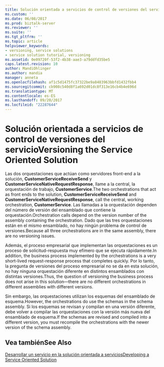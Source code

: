 ```yaml
---
title: Solución orientada a servicios de control de versiones del servicio | Documentos de Microsoft
ms.custom: ''
ms.date: 06/08/2017
ms.prod: biztalk-server
ms.reviewer: ''
ms.suite: ''
ms.tgt_pltfrm: ''
ms.topic: article
helpviewer_keywords:
- versioning, service solutions
- service solution tutorial, versioning
ms.assetid: 0e09720f-53f2-4b38-aae3-a79ddfd35be5
caps.latest.revision: 10
author: MandiOhlinger
ms.author: mandia
manager: anneta
ms.openlocfilehash: af1c5d1475fc37322be9a8483963bbfd1432fbb4
ms.sourcegitcommit: cb908c540d8f1a692d01dc8f313e16cb4b4e696d
ms.translationtype: MT
ms.contentlocale: es-ES
ms.lasthandoff: 09/20/2017
ms.locfileid: "22287644"
---
```

# <a name="versioning-the-service-oriented-solution"></a><span data-ttu-id="c0c8c-102">Solución orientada a servicios de control de versiones del servicio</span><span class="sxs-lookup"><span data-stu-id="c0c8c-102">Versioning the Service Oriented Solution</span></span>
<span data-ttu-id="c0c8c-103">Las dos orquestaciones que actúan como servidores front-end a la solución, **CustomerServiceReceiveSend** y **CustomerServiceNativeRequestResponse**, llame a la central, la orquestación de trabajo,  **CustomerService**.</span><span class="sxs-lookup"><span data-stu-id="c0c8c-103">The two orchestrations that act as front ends to the solution, **CustomerServiceReceiveSend** and **CustomerServiceNativeRequestResponse**, call the central, working orchestration, **CustomerService**.</span></span> <span data-ttu-id="c0c8c-104">Las llamadas a la orquestación dependen del número de versión del ensamblado que contiene la orquestación.</span><span class="sxs-lookup"><span data-stu-id="c0c8c-104">Orchestration calls depend on the version number of the assembly containing the orchestration.</span></span> <span data-ttu-id="c0c8c-105">Dado que las tres orquestaciones están en el mismo ensamblado, no hay ningún problema de control de versiones.</span><span class="sxs-lookup"><span data-stu-id="c0c8c-105">Because all three orchestrations are in the same assembly, there are no versioning issues.</span></span>  
  
 <span data-ttu-id="c0c8c-106">Además, el proceso empresarial que implementan las orquestaciones es un proceso de solicitud-respuesta muy efímero que se ejecuta rápidamente.</span><span class="sxs-lookup"><span data-stu-id="c0c8c-106">In addition, the business process implemented by the orchestrations is a very short-lived request-response process that completes quickly.</span></span> <span data-ttu-id="c0c8c-107">Por lo tanto, la pregunta de versiones del proceso empresarial no se da en esta solución, no hay ninguna orquestación diferente en distintos ensamblados con distintas versiones.</span><span class="sxs-lookup"><span data-stu-id="c0c8c-107">Thus, the question of versioning the business process does not arise in this solution—there are no different orchestrations in different assemblies with different versions.</span></span>  
  
 <span data-ttu-id="c0c8c-108">Sin embargo, las orquestaciones utilizan los esquemas del ensamblado de esquema.</span><span class="sxs-lookup"><span data-stu-id="c0c8c-108">However, the orchestrations do use the schemas in the schema assembly.</span></span> <span data-ttu-id="c0c8c-109">Si los esquemas se revisan y compilan en una versión diferente, debe volver a compilar las orquestaciones con la versión más nueva del ensamblado de esquema.</span><span class="sxs-lookup"><span data-stu-id="c0c8c-109">If the schemas are revised and compiled into a different version, you must recompile the orchestrations with the newer version of the schema assembly.</span></span>  
  
## <a name="see-also"></a><span data-ttu-id="c0c8c-110">Vea también</span><span class="sxs-lookup"><span data-stu-id="c0c8c-110">See Also</span></span>  
 [<span data-ttu-id="c0c8c-111">Desarrollar un servicio en la solución orientada a servicios</span><span class="sxs-lookup"><span data-stu-id="c0c8c-111">Developing a Service Oriented Solution</span></span>](../core/developing-a-service-oriented-solution.md)